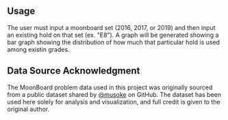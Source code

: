 ## Usage

The user must input a moonboard set (2016, 2017, or 2019) and then input an existing hold on that set (ex. "E8"). A graph will be generated showing a bar graph showing the distribution of how much that particular hold is used among existin grades.

## Data Source Acknowledgment

The MoonBoard problem data used in this project was originally sourced from a public
dataset shared by [@musoke](https://github.com/musoke) on GitHub.
The dataset has been used here solely for analysis and visualization, and full credit
is given to the original author.
